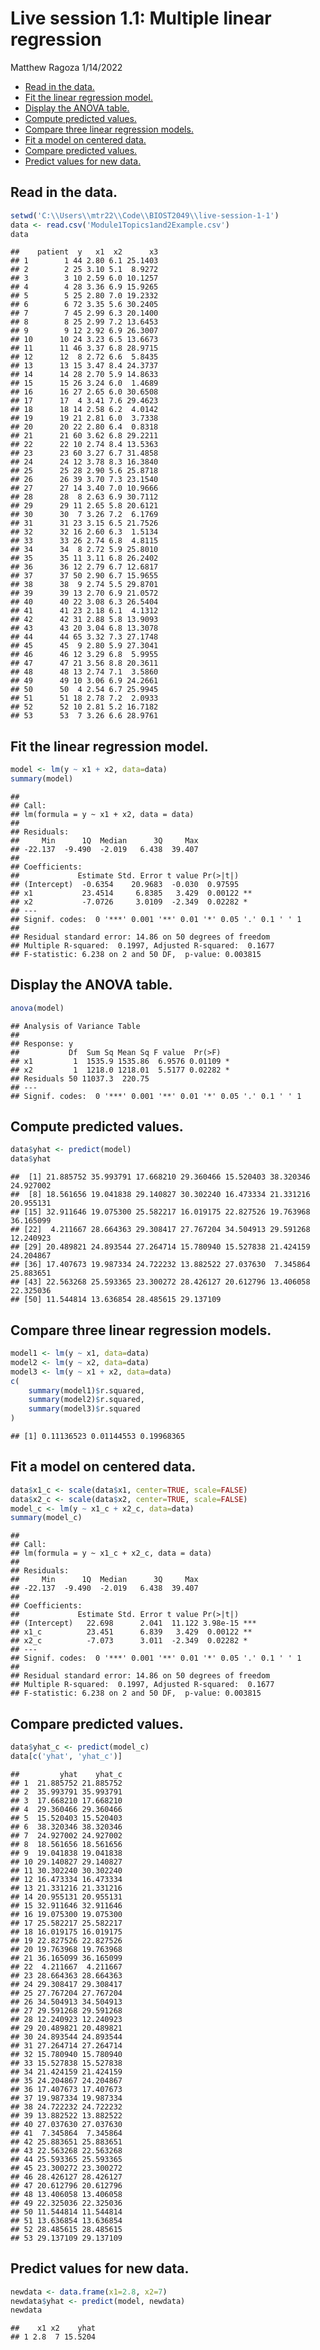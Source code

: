 Live session 1.1: Multiple linear regression
================
Matthew Ragoza
1/14/2022

-   [Read in the data.](#read-in-the-data.)
-   [Fit the linear regression
    model.](#fit-the-linear-regression-model.)
-   [Display the ANOVA table.](#display-the-anova-table.)
-   [Compute predicted values.](#compute-predicted-values.)
-   [Compare three linear regression
    models.](#compare-three-linear-regression-models.)
-   [Fit a model on centered data.](#fit-a-model-on-centered-data.)
-   [Compare predicted values.](#compare-predicted-values.)
-   [Predict values for new data.](#predict-values-for-new-data.)

## Read in the data.

``` r
setwd('C:\\Users\\mtr22\\Code\\BIOST2049\\live-session-1-1')
data <- read.csv('Module1Topics1and2Example.csv')
data
```

    ##    patient  y   x1  x2      x3
    ## 1        1 44 2.80 6.1 25.1403
    ## 2        2 25 3.10 5.1  8.9272
    ## 3        3 10 2.59 6.0 10.1257
    ## 4        4 28 3.36 6.9 15.9265
    ## 5        5 25 2.80 7.0 19.2332
    ## 6        6 72 3.35 5.6 30.2405
    ## 7        7 45 2.99 6.3 20.1400
    ## 8        8 25 2.99 7.2 13.6453
    ## 9        9 12 2.92 6.9 26.3007
    ## 10      10 24 3.23 6.5 13.6673
    ## 11      11 46 3.37 6.8 28.9715
    ## 12      12  8 2.72 6.6  5.8435
    ## 13      13 15 3.47 8.4 24.3737
    ## 14      14 28 2.70 5.9 14.8633
    ## 15      15 26 3.24 6.0  1.4689
    ## 16      16 27 2.65 6.0 30.6508
    ## 17      17  4 3.41 7.6 29.4623
    ## 18      18 14 2.58 6.2  4.0142
    ## 19      19 21 2.81 6.0  3.7338
    ## 20      20 22 2.80 6.4  0.8318
    ## 21      21 60 3.62 6.8 29.2211
    ## 22      22 10 2.74 8.4 13.5363
    ## 23      23 60 3.27 6.7 31.4858
    ## 24      24 12 3.78 8.3 16.3840
    ## 25      25 28 2.90 5.6 25.8718
    ## 26      26 39 3.70 7.3 23.1540
    ## 27      27 14 3.40 7.0 10.9666
    ## 28      28  8 2.63 6.9 30.7112
    ## 29      29 11 2.65 5.8 20.6121
    ## 30      30  7 3.26 7.2  6.1769
    ## 31      31 23 3.15 6.5 21.7526
    ## 32      32 16 2.60 6.3  1.5134
    ## 33      33 26 2.74 6.8  4.8115
    ## 34      34  8 2.72 5.9 25.8010
    ## 35      35 11 3.11 6.8 26.2402
    ## 36      36 12 2.79 6.7 12.6817
    ## 37      37 50 2.90 6.7 15.9655
    ## 38      38  9 2.74 5.5 29.8701
    ## 39      39 13 2.70 6.9 21.0572
    ## 40      40 22 3.08 6.3 26.5404
    ## 41      41 23 2.18 6.1  4.1312
    ## 42      42 31 2.88 5.8 13.9093
    ## 43      43 20 3.04 6.8 13.3078
    ## 44      44 65 3.32 7.3 27.1748
    ## 45      45  9 2.80 5.9 27.3041
    ## 46      46 12 3.29 6.8  5.9955
    ## 47      47 21 3.56 8.8 20.3611
    ## 48      48 13 2.74 7.1  3.5860
    ## 49      49 10 3.06 6.9 24.2661
    ## 50      50  4 2.54 6.7 25.9945
    ## 51      51 18 2.78 7.2  2.0933
    ## 52      52 10 2.81 5.2 16.7182
    ## 53      53  7 3.26 6.6 28.9761

## Fit the linear regression model.

``` r
model <- lm(y ~ x1 + x2, data=data)
summary(model)
```

    ## 
    ## Call:
    ## lm(formula = y ~ x1 + x2, data = data)
    ## 
    ## Residuals:
    ##     Min      1Q  Median      3Q     Max 
    ## -22.137  -9.490  -2.019   6.438  39.407 
    ## 
    ## Coefficients:
    ##             Estimate Std. Error t value Pr(>|t|)   
    ## (Intercept)  -0.6354    20.9683  -0.030  0.97595   
    ## x1           23.4514     6.8385   3.429  0.00122 **
    ## x2           -7.0726     3.0109  -2.349  0.02282 * 
    ## ---
    ## Signif. codes:  0 '***' 0.001 '**' 0.01 '*' 0.05 '.' 0.1 ' ' 1
    ## 
    ## Residual standard error: 14.86 on 50 degrees of freedom
    ## Multiple R-squared:  0.1997, Adjusted R-squared:  0.1677 
    ## F-statistic: 6.238 on 2 and 50 DF,  p-value: 0.003815

## Display the ANOVA table.

``` r
anova(model)
```

    ## Analysis of Variance Table
    ## 
    ## Response: y
    ##           Df  Sum Sq Mean Sq F value  Pr(>F)  
    ## x1         1  1535.9 1535.86  6.9576 0.01109 *
    ## x2         1  1218.0 1218.01  5.5177 0.02282 *
    ## Residuals 50 11037.3  220.75                  
    ## ---
    ## Signif. codes:  0 '***' 0.001 '**' 0.01 '*' 0.05 '.' 0.1 ' ' 1

## Compute predicted values.

``` r
data$yhat <- predict(model)
data$yhat
```

    ##  [1] 21.885752 35.993791 17.668210 29.360466 15.520403 38.320346 24.927002
    ##  [8] 18.561656 19.041838 29.140827 30.302240 16.473334 21.331216 20.955131
    ## [15] 32.911646 19.075300 25.582217 16.019175 22.827526 19.763968 36.165099
    ## [22]  4.211667 28.664363 29.308417 27.767204 34.504913 29.591268 12.240923
    ## [29] 20.489821 24.893544 27.264714 15.780940 15.527838 21.424159 24.204867
    ## [36] 17.407673 19.987334 24.722232 13.882522 27.037630  7.345864 25.883651
    ## [43] 22.563268 25.593365 23.300272 28.426127 20.612796 13.406058 22.325036
    ## [50] 11.544814 13.636854 28.485615 29.137109

## Compare three linear regression models.

``` r
model1 <- lm(y ~ x1, data=data)
model2 <- lm(y ~ x2, data=data)
model3 <- lm(y ~ x1 + x2, data=data)
c(
    summary(model1)$r.squared,
    summary(model2)$r.squared,
    summary(model3)$r.squared
)
```

    ## [1] 0.11136523 0.01144553 0.19968365

## Fit a model on centered data.

``` r
data$x1_c <- scale(data$x1, center=TRUE, scale=FALSE)
data$x2_c <- scale(data$x2, center=TRUE, scale=FALSE)
model_c <- lm(y ~ x1_c + x2_c, data=data)
summary(model_c)
```

    ## 
    ## Call:
    ## lm(formula = y ~ x1_c + x2_c, data = data)
    ## 
    ## Residuals:
    ##     Min      1Q  Median      3Q     Max 
    ## -22.137  -9.490  -2.019   6.438  39.407 
    ## 
    ## Coefficients:
    ##             Estimate Std. Error t value Pr(>|t|)    
    ## (Intercept)   22.698      2.041  11.122 3.98e-15 ***
    ## x1_c          23.451      6.839   3.429  0.00122 ** 
    ## x2_c          -7.073      3.011  -2.349  0.02282 *  
    ## ---
    ## Signif. codes:  0 '***' 0.001 '**' 0.01 '*' 0.05 '.' 0.1 ' ' 1
    ## 
    ## Residual standard error: 14.86 on 50 degrees of freedom
    ## Multiple R-squared:  0.1997, Adjusted R-squared:  0.1677 
    ## F-statistic: 6.238 on 2 and 50 DF,  p-value: 0.003815

## Compare predicted values.

``` r
data$yhat_c <- predict(model_c)
data[c('yhat', 'yhat_c')]
```

    ##         yhat    yhat_c
    ## 1  21.885752 21.885752
    ## 2  35.993791 35.993791
    ## 3  17.668210 17.668210
    ## 4  29.360466 29.360466
    ## 5  15.520403 15.520403
    ## 6  38.320346 38.320346
    ## 7  24.927002 24.927002
    ## 8  18.561656 18.561656
    ## 9  19.041838 19.041838
    ## 10 29.140827 29.140827
    ## 11 30.302240 30.302240
    ## 12 16.473334 16.473334
    ## 13 21.331216 21.331216
    ## 14 20.955131 20.955131
    ## 15 32.911646 32.911646
    ## 16 19.075300 19.075300
    ## 17 25.582217 25.582217
    ## 18 16.019175 16.019175
    ## 19 22.827526 22.827526
    ## 20 19.763968 19.763968
    ## 21 36.165099 36.165099
    ## 22  4.211667  4.211667
    ## 23 28.664363 28.664363
    ## 24 29.308417 29.308417
    ## 25 27.767204 27.767204
    ## 26 34.504913 34.504913
    ## 27 29.591268 29.591268
    ## 28 12.240923 12.240923
    ## 29 20.489821 20.489821
    ## 30 24.893544 24.893544
    ## 31 27.264714 27.264714
    ## 32 15.780940 15.780940
    ## 33 15.527838 15.527838
    ## 34 21.424159 21.424159
    ## 35 24.204867 24.204867
    ## 36 17.407673 17.407673
    ## 37 19.987334 19.987334
    ## 38 24.722232 24.722232
    ## 39 13.882522 13.882522
    ## 40 27.037630 27.037630
    ## 41  7.345864  7.345864
    ## 42 25.883651 25.883651
    ## 43 22.563268 22.563268
    ## 44 25.593365 25.593365
    ## 45 23.300272 23.300272
    ## 46 28.426127 28.426127
    ## 47 20.612796 20.612796
    ## 48 13.406058 13.406058
    ## 49 22.325036 22.325036
    ## 50 11.544814 11.544814
    ## 51 13.636854 13.636854
    ## 52 28.485615 28.485615
    ## 53 29.137109 29.137109

## Predict values for new data.

``` r
newdata <- data.frame(x1=2.8, x2=7)
newdata$yhat <- predict(model, newdata)
newdata
```

    ##    x1 x2    yhat
    ## 1 2.8  7 15.5204
